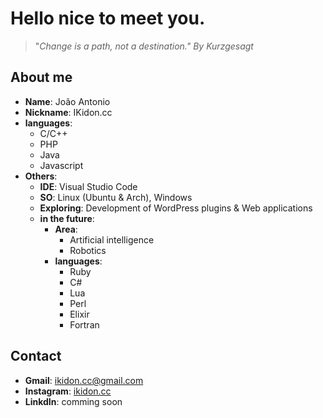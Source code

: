 # Hello nice to meet you.
> "_Change is a path, not a destination." By Kurzgesagt_

## About me
- **Name**: João Antonio
- **Nickname**: IKidon.cc
- **languages**:
  - C/C++
  - PHP
  - Java
  - Javascript
- **Others**:
  - **IDE**: Visual Studio Code
  - **SO**: Linux (Ubuntu & Arch), Windows
  - **Exploring**: Development of WordPress plugins & Web applications
  - **in the future**:
    - **Area**:
      - Artificial intelligence
      - Robotics
    - **languages**:
      - Ruby
      - C#
      - Lua
      - Perl
      - Elixir
      - Fortran
## Contact
  - **Gmail**: <a href='mailto:ikidon.cc@gmail.com' target='_black'>ikidon.cc@gmail.com</a>
  - **Instagram**: <a href='https://www.instagram.com/ikidon.cc/' target='_black'>ikidon.cc</a>
  - **LinkdIn**: comming soon
